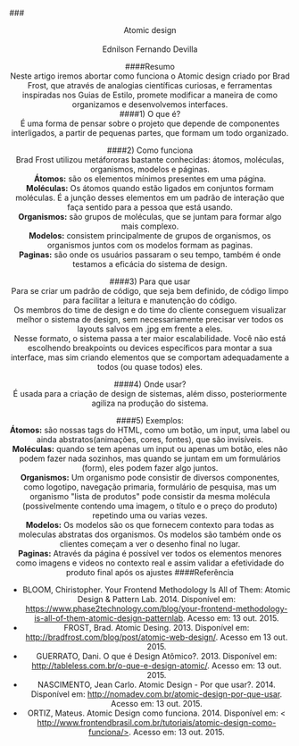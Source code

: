 

###<center>Atomic design<center/><br/>
Ednilson Fernando Devilla<br/>

####Resumo<br/>
Neste artigo iremos abortar  como funciona o Atomic design criado por Brad Frost, que através de analogias científicas curiosas, e ferramentas inspiradas nos Guias de Estilo, promete modificar a maneira de como organizamos e desenvolvemos interfaces.<br/>
####1) O que é?<br/>
É uma forma de pensar sobre o projeto que depende de componentes interligados, a partir de pequenas partes, que formam um todo organizado.<br/>

####2) Como funciona<br/>
Brad Frost utilizou metáfororas bastante conhecidas: átomos, moléculas, organismos, modelos e páginas.<br>
**Átomos:** são os elementos mínimos presentes em uma página.<br/>
**Moléculas:** Os átomos quando estão ligados em conjuntos formam moléculas. É a junção desses elementos em um padrão de interação que faça sentido para a pessoa que está usando.<br/>
**Organismos:** são grupos de moléculas, que se juntam para formar algo mais complexo.<br/> 
**Modelos:** consistem principalmente de grupos de organismos, os organismos juntos com os modelos formam as paginas. <br/>
**Paginas:** são onde os usuários passaram o seu tempo, também é onde testamos a eficácia do sistema de design.<br/> 

####3) Para que usar<br/>
Para se criar um padrão de código, que seja bem definido, de código limpo para facilitar a leitura e manutenção do código.<br/>
Os membros do time de design e do time do cliente conseguem visualizar melhor o sistema de design, sem necessariamente precisar ver todos os layouts salvos em .jpg em frente a eles.<br/>
Nesse formato, o sistema passa a ter maior escalabilidade. Você não está escolhendo breakpoints ou devices específicos para montar a sua interface, mas sim criando elementos que se comportam adequadamente a todos (ou quase todos) eles.<br/>

####4) Onde usar?<br/>
É usada para a criação de design de sistemas, além disso, posteriormente agiliza na produção do sistema.

####5) Exemplos:<br/>
**Átomos:** são nossas tags do HTML, como um botão, um input, uma label ou ainda abstratos(animações, cores, fontes), que são invisíveis.<br>
**Moléculas:** quando se tem apenas um input ou apenas um botão, eles não podem fazer nada sozinhos, mas quando se juntam em um formulários (form), eles podem fazer algo juntos.<br/>
**Organismos:** Um organismo pode consistir de diversos componentes, como logotipo, navegação primaria, formulário de pesquisa, mas um organismo "lista de produtos" pode consistir da mesma molécula (possivelmente contendo uma imagem, o título e o preço do produto) repetindo uma ou varias vezes.<br/>
**Modelos:** Os modelos são os que fornecem contexto para todas as moleculas abstratas dos organismos. Os modelos são também onde os clientes começam a ver o desenho final no lugar.<br/>
**Paginas:** Através da página é possível ver todos os elementos menores como imagens e videos no contexto real e assim validar a efetividade do produto final após os ajustes
####Referência<br/>
* BLOOM, Chiristopher. Your Frontend Methodology Is All of Them: Atomic Design & Pattern Lab. 2014. Disponível em: <https://www.phase2technology.com/blog/your-frontend-methodology-is-all-of-them-atomic-design-patternlab>. Acesso em: 13 out. 2015.<br/>
* FROST, Brad. Atomic Desing. 2013. Disponível em: <http://bradfrost.com/blog/post/atomic-web-design/>. Acesso em 13 out. 2015.<br/>
* GUERRATO, Dani. O que é Design Atômico?. 2013. Disponível em: <http://tableless.com.br/o-que-e-design-atomic/>. Acesso em: 13 out. 2015.<br/>
* NASCIMENTO, Jean Carlo. Atomic Design - Por que usar?. 2014.  Disponível em: <http://nomadev.com.br/atomic-design-por-que-usar>. Acesso em: 13 out. 2015.<br/>
* ORTIZ, Mateus. Atomic Design como funciona. 2014. Disponível em: < http://www.frontendbrasil.com.br/tutoriais/atomic-design-como-funciona/>. Acesso em: 13 out. 2015.
